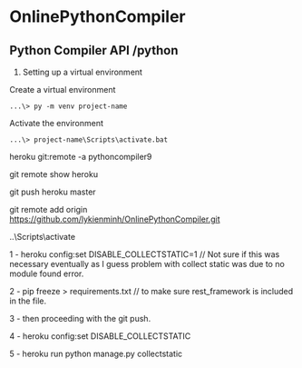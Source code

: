 # OnlinePythonCompiler

## Python Compiler API /python

1. Setting up a virtual environment 

Create a virtual environment
```
...\> py -m venv project-name
```
Activate the environment
```
...\> project-name\Scripts\activate.bat
```



heroku git:remote -a pythoncompiler9

git remote show heroku

git push heroku master

git remote add origin  https://github.com/lykienminh/OnlinePythonCompiler.git

..\Scripts\activate

1 - heroku config:set DISABLE_COLLECTSTATIC=1 // Not sure if this was necessary eventually as I guess problem with collect static was due to no module found error.

2 - pip freeze > requirements.txt // to make sure rest_framework is included in the file.

3 - then proceeding with the git push.

4 - heroku config:set DISABLE_COLLECTSTATIC

5 - heroku run python manage.py collectstatic